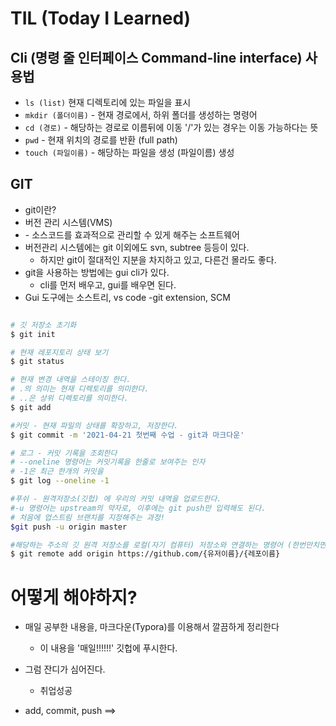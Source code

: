 #  TIL (Today I Learned)

## Cli (명령 줄 인터페이스 **Command-line interface**) 사용법

* `ls (list)` 현재 디렉토리에 있는 파일을 표시
* `mkdir (폴더이름)` - 현재 경로에서, 하위 폴더를 생성하는 명령어
* `cd (경로)` - 해당하는 경로로 이름뒤에 이동 '/'가 있는 경우는 이동 가능하다는 뜻 
* `pwd` - 현재 위치의 경로를 반환 (full path)
* `touch (파일이름)` - 해당하는 파일을 생성 (파일이름) 생성

## GIT

* git이란?
* 버전 관리 시스템(VMS)
*   \- 소스코드를 효과적으로 관리할 수 있게 해주는 소프트웨어
* 버전관리 시스템에는 git 이외에도 svn, subtree 등등이 있다.
  * 하지만 git이 절대적인 지분을 차지하고 있고, 다른건 몰라도 좋다.
* git을 사용하는 방법에는 gui cli가 있다.
  * cli를 먼저 배우고, gui를 배우면 된다.
* Gui 도구에는 소스트리, vs code -git extension, SCM

```bash

# 깃 저장소 초기화
$ git init

# 현재 레포지토리 상태 보기 
$ git status

# 현재 변경 내역을 스테이징 한다.
# .의 의미는 현재 디렉토리를 의미한다.
# ..은 상위 디렉토리를 의미한다.
$ git add

#커밋 - 현재 파일의 상태를 확장하고, 저장한다.
$ git commit -m '2021-04-21 첫번째 수업 - git과 마크다운'

# 로그 - 커밋 기록을 조회한다
# --oneline 명령어는 커밋기록을 한줄로 보여주는 인자
# -1은 최근 한개의 커밋을 
$ git log --oneline -1

#푸쉬 - 원격저장소(깃헙) 에 우리의 커밋 내역을 업로드한다.
#-u 명령어는 upstream의 약자로, 이후에는 git push만 입력해도 된다.
# 처음에 업스트림 브랜치를 지정해주는 과정!
$git push -u origin master

#해당하는 주소의 깃 원격 저장소를 로컬(자기 컴퓨터) 저장소와 연결하는 명령어 (한번만치면 된다)
$ git remote add origin https://github.com/{유저이름}/{레포이름}
```



# 어떻게 해야하지?

* 매일 공부한 내용을, 마크다운(Typora)를 이용해서 깔끔하게 정리한다
  * 이 내용을 '매일!!!!!!' 깃헙에 푸시한다.
* 그럼 잔디가 심어진다.
  * 취업성공

* add, commit,  push  ==>